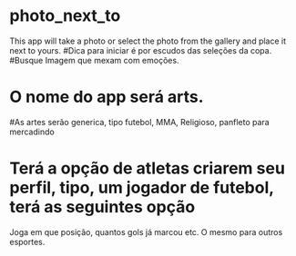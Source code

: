 # photo_next_to
This app will take a photo or select the photo from the gallery and place it next to yours.
#Dica para iniciar é por escudos das seleções da copa.
#Busque Imagem que mexam com emoções.
# O nome do app será arts.
#As artes serão generica, tipo futebol, MMA, Religioso, panfleto para mercadindo
# Terá a opção de atletas criarem seu perfil, tipo, um jogador de futebol, terá as seguintes opção
Joga em que posição, quantos gols já marcou etc. O mesmo para outros esportes.
